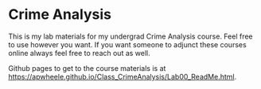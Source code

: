 # Crime Analysis
 
This is my lab materials for my undergrad Crime Analysis course. Feel free to use however you want. If you want someone to adjunct these courses online always feel free to reach out as well.

Github pages to get to the course materials is at https://apwheele.github.io/Class_CrimeAnalysis/Lab00_ReadMe.html. 



